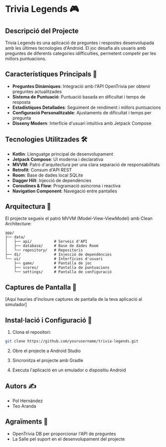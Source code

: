 # Trivia Legends 🎮

## Descripció del Projecte

Trivia Legends és una aplicació de preguntes i respostes desenvolupada amb les últimes tecnologies d'Android. El joc desafia als usuaris amb preguntes de diferents categories idifficulties, permetent competir per les millors puntuacions.

## Característiques Principals 🌟

- **Preguntes Dinàmiques**: Integració amb l'API OpenTrivia per obtenir preguntes actualitzades
- **Sistema de Puntuació**: Puntuació basada en dificultat i temps de resposta
- **Estadístiques Detallades**: Seguiment de rendiment i millors puntuacions
- **Configuració Personalitzable**: Ajustaments de dificultat i temps per pregunta
- **Disseny Modern**: Interfície d'usuari intuïtiva amb Jetpack Compose

## Tecnologies Utilitzades 🛠️

- **Kotlin**: Llenguatge principal de desenvolupament
- **Jetpack Compose**: UI moderna i declarativa
- **MVVM**: Patró d'arquitectura per una clara separació de responsabilitats
- **Retrofit**: Consum d'API REST
- **Room**: Base de dades local SQLite
- **Dagger Hilt**: Injecció de dependències
- **Coroutines & Flow**: Programació asíncrona i reactiva
- **Navigation Component**: Navegació entre pantalles

## Arquitectura 📐

El projecte segueix el patró MVVM (Model-View-ViewModel) amb Clean Architecture:

```
app/
├── data/
│   ├── api/          # Serveis d'API
│   ├── database/     # Base de dades Room
│   └── repository/   # Repositoris
├── di/               # Injecció de dependències
└── ui/               # Interfícies d'usuari
    ├── game/         # Pantalla de joc
    ├── scores/       # Pantalla de puntuacions
    └── settings/     # Pantalla de configuració
```

## Captures de Pantalla 📱

[Aquí hauríes d'incloure captures de pantalla de la teva aplicació al simulador]

## Instal·lació i Configuració 🚀

1. Clona el repositori:
```bash
git clone https://github.com/yourusername/trivia-legends.git
```

2. Obre el projecte a Android Studio

3. Sincronitza el projecte amb Gradle

4. Executa l'aplicació en un emulador o dispositiu Android

## Autors ✍️

- Pol Hernández
- Teo Aranda

## Agraïments 🙏

- OpenTrivia DB per proporcionar l'API de preguntes
- La Salle pel suport en el desenvolupament del projecte 